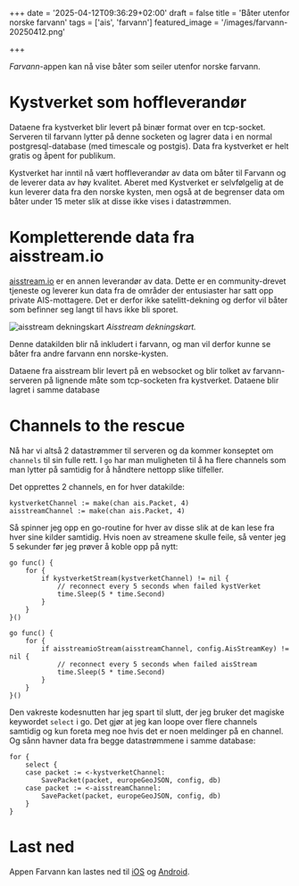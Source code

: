 +++
date = '2025-04-12T09:36:29+02:00'
draft = false
title = 'Båter utenfor norske farvann'
tags = ['ais', 'farvann']
featured_image = '/images/farvann-20250412.png'

+++

*Farvann*-appen kan nå vise båter som seiler utenfor norske farvann.

# Kystverket som hoffleverandør

Dataene fra kystverket blir levert på binær format over en tcp-socket. Serveren til farvann lytter på denne socketen og lagrer data i en normal postgresql-database (med timescale og postgis). Data fra kystverket er helt gratis og åpent for publikum.

Kystverket har inntil nå vært hoffleverandør av data om båter til Farvann og de leverer data av høy kvalitet. Aberet med Kystverket er selvfølgelig at de kun leverer data fra den norske kysten, men også at de begrenser data om båter under 15 meter slik at disse ikke vises i datastrømmen. 

# Kompletterende data fra aisstream.io

[aisstream.io](https://aisstream.io) er en annen leverandør av data. Dette er en community-drevet tjeneste og leverer kun data fra de områder der entusiaster har satt opp private AIS-mottagere. Det er derfor ikke satelitt-dekning og derfor vil båter som befinner seg langt til havs ikke bli sporet. 

![aisstream dekningskart](/blogg/images/aisstream-coverage.png "Aisstream har begrenset dekning")
_Aisstream dekningskart._

Denne datakilden blir nå inkludert i farvann, og man vil derfor kunne se båter fra andre farvann enn norske-kysten. 

Dataene fra aisstream blir levert på en websocket og blir tolket av farvann-serveren på lignende måte som tcp-socketen fra kystverket. Dataene blir lagret i samme database

# Channels to the rescue

Nå har vi altså 2 datastrømmer til serveren og da kommer konseptet om `channels` til sin fulle rett. I `go` har man muligheten til å ha flere channels som man lytter på samtidig for å håndtere nettopp slike tilfeller. 

Det opprettes 2 channels, en for hver datakilde:

```golang
kystverketChannel := make(chan ais.Packet, 4)
aisstreamChannel := make(chan ais.Packet, 4)
```

Så spinner jeg opp en go-routine for hver av disse slik at de kan lese fra hver sine kilder samtidig. Hvis noen av streamene skulle feile, så venter jeg 5 sekunder før jeg prøver å koble opp på nytt:

```golang
go func() {
    for {
        if kystverketStream(kystverketChannel) != nil {
            // reconnect every 5 seconds when failed kystVerket
            time.Sleep(5 * time.Second)
        }
    }
}()

go func() {
    for {
        if aisstreamioStream(aisstreamChannel, config.AisStreamKey) != nil {
            // reconnect every 5 seconds when failed aisStream
            time.Sleep(5 * time.Second)
        }
    }
}()
```


Den vakreste kodesnutten har jeg spart til slutt, der jeg bruker det magiske keywordet `select` i go. Det gjør at jeg kan loope over flere channels samtidig og kun foreta meg noe hvis det er noen meldinger på en channel. Og sånn havner data fra begge datastrømmene i samme database:

```golang
for {
    select {
    case packet := <-kystverketChannel:
        SavePacket(packet, europeGeoJSON, config, db)
    case packet := <-aisstreamChannel:
        SavePacket(packet, europeGeoJSON, config, db)
    }
}
```



# Last ned

Appen Farvann kan lastes ned til [iOS](https://apps.apple.com/no/app/farvann/id6502554133) og [Android](https://play.google.com/store/apps/details?id=no.bytecode.aisapp2&hl=no).